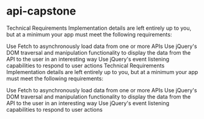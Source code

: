# api-capstone


Technical Requirements
Implementation details are left entirely up to you, but at a minimum your app must meet the following requirements:

Use Fetch to asynchronously load data from one or more APIs
Use jQuery's DOM traversal and manipulation functionality to display the data from the API to the user in an interesting way
Use jQuery's event listening capabilities to respond to user actions
Technical Requirements
Implementation details are left entirely up to you, but at a minimum your app must meet the following requirements:

Use Fetch to asynchronously load data from one or more APIs
Use jQuery's DOM traversal and manipulation functionality to display the data from the API to the user in an interesting way
Use jQuery's event listening capabilities to respond to user actions
